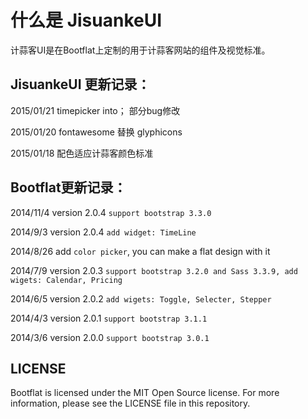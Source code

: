 # 什么是 JisuankeUI

计蒜客UI是在Bootflat上定制的用于计蒜客网站的组件及视觉标准。

## JisuankeUI 更新记录：

2015/01/21 timepicker into； 部分bug修改

2015/01/20 fontawesome 替换 glyphicons

2015/01/18 配色适应计蒜客颜色标准

## Bootflat更新记录：

2014/11/4 version 2.0.4 `support bootstrap 3.3.0`

2014/9/3 version 2.0.4 `add widget: TimeLine`

2014/8/26  add `color picker`, you can make a flat design with it

2014/7/9 version 2.0.3 `support bootstrap 3.2.0 and Sass 3.3.9, add wigets: Calendar, Pricing`

2014/6/5 version 2.0.2 `add wigets: Toggle, Selecter, Stepper`

2014/4/3 version 2.0.1 `support bootstrap 3.1.1`

2014/3/6 version 2.0.0 `support bootstrap 3.0.1`

## LICENSE

Bootflat is licensed under the MIT Open Source license. For more information, please see the LICENSE file in this repository.
